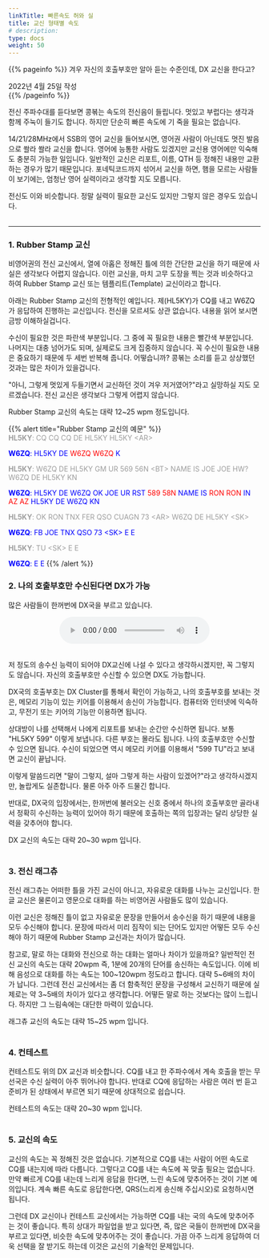```yaml
---
linkTitle: 빠른속도 허와 실
title: 교신 형태별 속도
# description: 
type: docs
weight: 50
---
```

{{% pageinfo %}}
겨우 자신의 호출부호만 알아 듣는 수준인데, DX 교신을 한다고?

2022년 4월 25일 작성<br>
{{% /pageinfo %}}


전신 주파수대를 듣다보면 콩볶는 속도의 전신음이 들립니다. 멋있고 부럽다는 생각과 함께 주눅이 들기도 합니다. 하지만 단순히 빠른 속도에 기 죽을 필요는 없습니다.

14/21/28MHz에서 SSB의 영어 교신을 들어보시면, 영어권 사람이 아닌데도 멋진 발음으로 쏼라 쏼라 교신을 합니다. 영어에 능통한 사람도 있겠지만 교신용 영어에만 익숙해도 충분히 가능한 일입니다. 일반적인 교신은 리포트, 이름, QTH 등 정해진 내용만 교환하는 경우가 많기 때문입니다. 포네틱코드까지 섞어서 교신을 하면, 햄을 모르는 사람들이 보기에는, 엄청난 영어 실력이라고 생각할 지도 모릅니다.

전신도 이와 비슷합니다. 정말 실력이 필요한 교신도 있지만 그렇지 않은 경우도 있습니다.
<br><br>

---------------------------------------------------------

### 1. Rubber Stamp 교신
비영어권의 전신 교신에서, 열에 아홉은 정해진 틀에 의한 간단한 교신을 하기 때문에 사실은 생각보다 어렵지 않습니다. 이런 교신을, 마치 고무 도장을 찍는 것과 비슷하다고 하여 Rubber Stamp 교신 또는 템플리트(Template) 교신이라고 합니다.

아래는 Rubber Stamp 교신의 전형적인 예입니다. 제(HL5KY)가 CQ를 내고 W6ZQ가 응답하여 진행하는 교신입니다. 전신을 모르셔도 상관 없습니다. 내용을 읽어 보시면 금방 이해하실겁니다.

수신이 필요한 것은 파란색 부분입니다. 그 중에 꼭 필요한 내용은 빨간색 부분입니다. 나머지는 대충 넘어가도 되며, 실제로도 크게 집중하지 않습니다. 꼭 수신이 필요한 내용은 중요하기 때문에 두 세번 반복해 줍니다. 어떻습니까? 콩볶는 소리를 듣고 상상했던 것과는 많은 차이가 있을겁니다.

"아니, 그렇게 멋있게 두들기면서 교신하던 것이 겨우 저거였어?"라고 실망하실 지도 모르겠습니다. 전신 교신은 생각보다 그렇게 어렵지 않습니다.

Rubber Stamp 교신의 속도는 대략 12~25 wpm 정도입니다.

{{% alert title="Rubber Stamp 교신의 예문" %}}
<br>
<span style="color: #9d9d9d;"><b>HL5KY</b>: CQ CQ CQ DE HL5KY HL5KY &lt;AR&gt;</span>

<span style="color:blue"><b>W6ZQ</b>: HL5KY DE <span style="color:red">W6ZQ W6ZQ</span> K</span>

<span style="color: #9d9d9d;"><b>HL5KY</b>: W6ZQ DE HL5KY GM UR 569 56N &lt;BT&gt; NAME IS JOE JOE HW? W6ZQ DE HL5KY KN</span>

<span style="color:blue"><b>W6ZQ</b>: HL5KY DE W6ZQ OK JOE UR RST <span style="color:red">589 58N</span> NAME IS <span style="color:red">RON RON</span> IN <span style="color:red">AZ AZ</span> HL5KY DE W6ZQ KN</span>

<span style="color: #9d9d9d;"><b>HL5KY</b>: OK RON TNX FER QSO CUAGN 73 &lt;AR&gt; W6ZQ DE HL5KY &lt;SK&gt;</span>

<span style="color:blue"><b>W6ZQ</b>: FB JOE TNX QSO 73 &lt;SK&gt; E E</span>

<span style="color: #9d9d9d;"><b>HL5KY</b>: TU &lt;SK&gt; E E</span>

<span style="color:blue"><b>W6ZQ</b>: E E</span>
{{% /alert %}}


### 2. 나의 호출부호만 수신된다면 DX가 가능
많은 사람들이 한꺼번에 DX국을 부르고 있습니다.

<center><audio src="/morse/img/pileup.mp3" controls="controls"></audio></center><br>

저 정도의 송수신 능력이 되어야 DX교신에 나설 수 있다고 생각하시겠지만, 꼭 그렇지도 않습니다. 자신의 호출부호만 수신할 수 있으면 DX도 가능합니다. 

DX국의 호출부호는 DX Cluster를 통해서 확인이 가능하고, 나의 호출부호를 보내는 것은, 메모리 기능이 있는 키어를 이용해서 송신이 가능합니다. 컴퓨터와 인터넷에 익숙하고, 무전기 또는 키어의 기능만 이용하면 됩니다.

상대방이 나를 선택해서 나에게 리포트를 보내는 순간만 수신하면 됩니다. 보통 "HL5KY 599" 이렇게 보냅니다. 다른 부호는 몰라도 됩니다. 나의 호출부호만 수신할 수 있으면 됩니다. 수신이 되었으면 역시 메모리 키어를 이용해서 "599 TU"라고 보내면 교신이 끝납니다.

이렇게 말씀드리면 "말이 그렇지, 설마 그렇게 하는 사람이 있겠어?"라고 생각하시겠지만, 놀랍게도 실존합니다. 물론 아주 아주 드물긴 합니다.

반대로, DX국의 입장에서는, 한꺼번에 불러오는 신호 중에서 하나의 호출부호만 골라내서 정확히 수신하는 능력이 있어야 하기 때문에 호출하는 쪽의 입장과는 달리 상당한 실력을 갖추어야 합니다.

DX 교신의 속도는 대략 20~30 wpm 입니다.
<br><br>

### 3. 전신 래그츄
전신 래그츄는 어떠한 틀을 가진 교신이 아니고, 자유로운 대화를 나누는 교신입니다. 한글 교신은 물론이고 영문으로 대화를 하는 비영어권 사람들도 많이 있습니다.

이런 교신은 정해진 틀이 없고 자유로운 문장을 만들어서 송수신을 하기 때문에 내용을 모두 수신해야 합니다. 문장에 따라서 미리 짐작이 되는 단어도 있지만 어떻든 모두 수신해야 하기 때문에 Rubber Stamp 교신과는 차이가 많습니다.

참고로, 말로 하는 대화와 전신으로 하는 대화는 얼마나 차이가 있을까요? 일반적인 전신 교신의 속도는 대략 20wpm 즉, 1분에 20개의 단어를 송신하는 속도입니다. 이에 비해 음성으로 대화를 하는 속도는 100~120wpm 정도라고 합니다. 대략 5~6배의 차이가 납니다. 그런데 전신 교신에서는 좀 더 함축적인 문장을 구성해서 교신하기 때문에 실제로는 약 3~5배의 차이가 있다고 생각합니다. 어떻든 말로 하는 것보다는 많이 느립니다. 하지만 그 느림속에는 대단한 마력이 있습니다.

래그츄 교신의 속도는 대략 15~25 wpm 입니다.
<br><br>

### 4. 컨테스트
컨테스트도 위의 DX 교신과 비슷합니다. CQ를 내고 한 주파수에서 계속 호출을 받는 무선국은 수신 실력이 아주 뛰어나야 합니다. 반대로 CQ에 응답하는 사람은 여러 번 듣고 준비가 된 상태에서 부르면 되기 때문에 상대적으로 쉽습니다.

컨테스트의 속도는 대략 20~30 wpm 입니다.
<br> <br>

### 5. 교신의 속도

교신의 속도는 꼭 정해진 것은 없습니다. 기본적으로 CQ를 내는 사람이 어떤 속도로 CQ를 내는지에 따라 다릅니다. 그렇다고 CQ를 내는 속도에 꼭 맞출 필요는 없습니다. 만약 빠르게 CQ를 내는데 느리게 응답을 한다면, 느린 속도에 맞추어주는 것이 기본 예의입니다. 계속 빠른 속도로 응답한다면, QRS(느리게 송신해 주십시오)로 요청하시면 됩니다.

그런데 DX 교신이나 컨테스트 교신에서는 가능하면 CQ를 내는 국의 속도에 맞추어주는 것이 좋습니다. 특히 상대가 파일업을 받고 있다면, 즉, 많은 국들이 한꺼번에 DX국을 부르고 있다면, 비슷한 속도에 맞추어주는 것이 좋습니다. 가끔 아주 느리게 응답하여 더욱 선택을 잘 받기도 하는데 이것은 교신의 기술적인 문제입니다.





